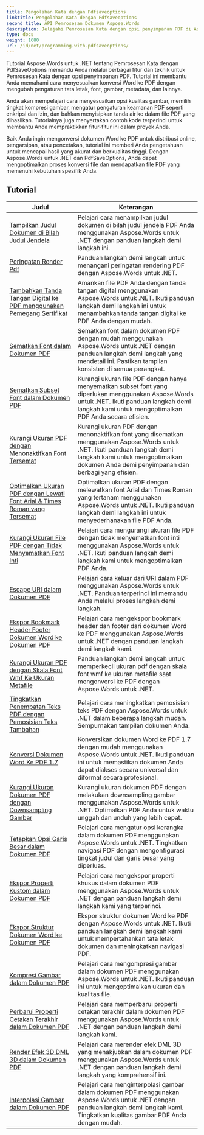 ```yaml
---
title: Pengolahan Kata dengan Pdfsaveoptions
linktitle: Pengolahan Kata dengan Pdfsaveoptions
second_title: API Pemrosesan Dokumen Aspose.Words
description: Jelajahi Pemrosesan Kata dengan opsi penyimpanan PDF di Aspose.Words untuk .NET. Pelajari cara membuat dokumen Word ke PDF dengan fitur-fitur canggih melalui tutorial langkah demi langkah dan kode contoh.
type: docs
weight: 1680
url: /id/net/programming-with-pdfsaveoptions/
---
```

Tutorial Aspose.Words untuk .NET tentang Pemrosesan Kata dengan PdfSaveOptions memandu Anda melalui berbagai fitur dan teknik untuk Pemrosesan Kata dengan opsi penyimpanan PDF. Tutorial ini membantu Anda memahami cara menyesuaikan konversi Word ke PDF dengan mengubah pengaturan tata letak, font, gambar, metadata, dan lainnya.

Anda akan mempelajari cara menyesuaikan opsi kualitas gambar, memilih tingkat kompresi gambar, mengatur pengaturan keamanan PDF seperti enkripsi dan izin, dan bahkan menyisipkan tanda air ke dalam file PDF yang dihasilkan. Tutorialnya juga menyertakan contoh kode terperinci untuk membantu Anda mempraktikkan fitur-fitur ini dalam proyek Anda.

Baik Anda ingin mengonversi dokumen Word ke PDF untuk distribusi online, pengarsipan, atau pencetakan, tutorial ini memberi Anda pengetahuan untuk mencapai hasil yang akurat dan berkualitas tinggi. Dengan Aspose.Words untuk .NET dan PdfSaveOptions, Anda dapat mengoptimalkan proses konversi file dan mendapatkan file PDF yang memenuhi kebutuhan spesifik Anda.

 ## Tutorial
| Judul | Keterangan |
| --- | --- |
| [Tampilkan Judul Dokumen di Bilah Judul Jendela](./display-doc-title-in-window-titlebar/) | Pelajari cara menampilkan judul dokumen di bilah judul jendela PDF Anda menggunakan Aspose.Words untuk .NET dengan panduan langkah demi langkah ini. |
| [Peringatan Render Pdf](./pdf-render-warnings/) | Panduan langkah demi langkah untuk menangani peringatan rendering PDF dengan Aspose.Words untuk .NET. |
| [Tambahkan Tanda Tangan Digital ke PDF menggunakan Pemegang Sertifikat](./digitally-signed-pdf-using-certificate-holder/) | Amankan file PDF Anda dengan tanda tangan digital menggunakan Aspose.Words untuk .NET. Ikuti panduan langkah demi langkah ini untuk menambahkan tanda tangan digital ke PDF Anda dengan mudah. |
| [Sematkan Font dalam Dokumen PDF](./embedded-all-fonts/) | Sematkan font dalam dokumen PDF dengan mudah menggunakan Aspose.Words untuk .NET dengan panduan langkah demi langkah yang mendetail ini. Pastikan tampilan konsisten di semua perangkat. |
| [Sematkan Subset Font dalam Dokumen PDF](./embedded-subset-fonts/) | Kurangi ukuran file PDF dengan hanya menyematkan subset font yang diperlukan menggunakan Aspose.Words untuk .NET. Ikuti panduan langkah demi langkah kami untuk mengoptimalkan PDF Anda secara efisien. |
| [Kurangi Ukuran PDF dengan Menonaktifkan Font Tersemat](./disable-embed-windows-fonts/) | Kurangi ukuran PDF dengan menonaktifkan font yang disematkan menggunakan Aspose.Words untuk .NET. Ikuti panduan langkah demi langkah kami untuk mengoptimalkan dokumen Anda demi penyimpanan dan berbagi yang efisien. |
| [Optimalkan Ukuran PDF dengan Lewati Font Arial & Times Roman yang Tersemat](./skip-embedded-arial-and-times-roman-fonts/) | Optimalkan ukuran PDF dengan melewatkan font Arial dan Times Roman yang tertanam menggunakan Aspose.Words untuk .NET. Ikuti panduan langkah demi langkah ini untuk menyederhanakan file PDF Anda. |
| [Kurangi Ukuran File PDF dengan Tidak Menyematkan Font Inti](./avoid-embedding-core-fonts/) | Pelajari cara mengurangi ukuran file PDF dengan tidak menyematkan font inti menggunakan Aspose.Words untuk .NET. Ikuti panduan langkah demi langkah kami untuk mengoptimalkan PDF Anda. |
| [Escape URI dalam Dokumen PDF](./escape-uri/) | Pelajari cara keluar dari URI dalam PDF menggunakan Aspose.Words untuk .NET. Panduan terperinci ini memandu Anda melalui proses langkah demi langkah. |
| [Ekspor Bookmark Header Footer Dokumen Word ke Dokumen PDF](./export-header-footer-bookmarks/) | Pelajari cara mengekspor bookmark header dan footer dari dokumen Word ke PDF menggunakan Aspose.Words untuk .NET dengan panduan langkah demi langkah kami. |
| [Kurangi Ukuran PDF dengan Skala Font Wmf Ke Ukuran Metafile](./scale-wmf-fonts-to-metafile-size/) | Panduan langkah demi langkah untuk memperkecil ukuran pdf dengan skala font wmf ke ukuran metafile saat mengonversi ke PDF dengan Aspose.Words untuk .NET. |
| [Tingkatkan Penempatan Teks PDF dengan Pemosisian Teks Tambahan](./additional-text-positioning/) | Pelajari cara meningkatkan pemosisian teks PDF dengan Aspose.Words untuk .NET dalam beberapa langkah mudah. Sempurnakan tampilan dokumen Anda. |
| [Konversi Dokumen Word Ke PDF 1.7](./conversion-to-pdf-17/) | Konversikan dokumen Word ke PDF 1.7 dengan mudah menggunakan Aspose.Words untuk .NET. Ikuti panduan ini untuk memastikan dokumen Anda dapat diakses secara universal dan diformat secara profesional. |
| [Kurangi Ukuran Dokumen PDF dengan Downsampling Gambar](./downsampling-images/) | Kurangi ukuran dokumen PDF dengan melakukan downsampling gambar menggunakan Aspose.Words untuk .NET. Optimalkan PDF Anda untuk waktu unggah dan unduh yang lebih cepat. |
| [Tetapkan Opsi Garis Besar dalam Dokumen PDF](./set-outline-options/) | Pelajari cara mengatur opsi kerangka dalam dokumen PDF menggunakan Aspose.Words untuk .NET. Tingkatkan navigasi PDF dengan mengonfigurasi tingkat judul dan garis besar yang diperluas. |
| [Ekspor Properti Kustom dalam Dokumen PDF](./custom-properties-export/) | Pelajari cara mengekspor properti khusus dalam dokumen PDF menggunakan Aspose.Words untuk .NET dengan panduan langkah demi langkah kami yang terperinci. |
| [Ekspor Struktur Dokumen Word ke Dokumen PDF](./export-document-structure/) | Ekspor struktur dokumen Word ke PDF dengan Aspose.Words untuk .NET. Ikuti panduan langkah demi langkah kami untuk mempertahankan tata letak dokumen dan meningkatkan navigasi PDF. |
| [Kompresi Gambar dalam Dokumen PDF](./image-compression/) | Pelajari cara mengompresi gambar dalam dokumen PDF menggunakan Aspose.Words untuk .NET. Ikuti panduan ini untuk mengoptimalkan ukuran dan kualitas file. |
| [Perbarui Properti Cetakan Terakhir dalam Dokumen PDF](./update-last-printed-property/) | Pelajari cara memperbarui properti cetakan terakhir dalam dokumen PDF menggunakan Aspose.Words untuk .NET dengan panduan langkah demi langkah kami. |
| [Render Efek 3D DML 3D dalam Dokumen PDF](./dml-3deffects-rendering/) | Pelajari cara merender efek DML 3D yang menakjubkan dalam dokumen PDF menggunakan Aspose.Words untuk .NET dengan panduan langkah demi langkah yang komprehensif ini. |
| [Interpolasi Gambar dalam Dokumen PDF](./interpolate-images/) | Pelajari cara menginterpolasi gambar dalam dokumen PDF menggunakan Aspose.Words untuk .NET dengan panduan langkah demi langkah kami. Tingkatkan kualitas gambar PDF Anda dengan mudah. |